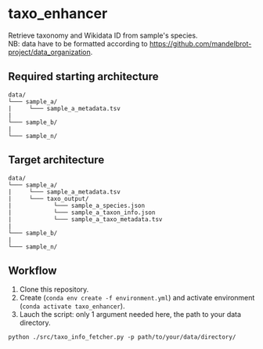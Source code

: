 # taxo_enhancer
Retrieve taxonomy and Wikidata ID from sample's species.  
NB: data have to be formatted according to https://github.com/mandelbrot-project/data_organization.

## Required starting architecture

```
data/
└─── sample_a/
|     └─── sample_a_metadata.tsv
|
└─── sample_b/
|
└─── sample_n/
```

## Target architecture

```
data/
└─── sample_a/
|     └─── sample_a_metadata.tsv 
|     └─── taxo_output/
|            └─── sample_a_species.json
|            └─── sample_a_taxon_info.json
|            └─── sample_a_taxo_metadata.tsv
|
└─── sample_b/
|
└─── sample_n/
```
## Workflow

1. Clone this repository.
2. Create (<code>conda env create -f environment.yml</code>) and activate environment (<code>conda activate taxo_enhancer</code>).
3. Lauch the script: only 1 argument needed here, the path to your data directory.

```console
python ./src/taxo_info_fetcher.py -p path/to/your/data/directory/
```
